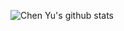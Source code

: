 ![Chen Yu's github stats](https://github-readme-stats.vercel.app/api?username=keith-cy&count_private=true&show_icons=true&theme=graywhite)
